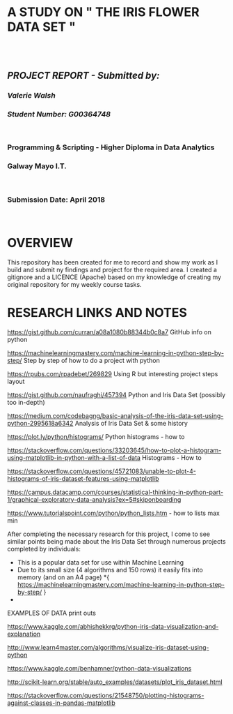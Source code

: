 
<h1> A STUDY ON " THE IRIS FLOWER DATA SET " </h1><br/>

</br>


<h2><em> PROJECT REPORT - Submitted by: </h2></em>
<h3><em> Valerie Walsh </h3></em>
<h3><em>Student Number: G00364748 </h3></em>

</br>

<h3> Programming & Scripting - Higher Diploma in Data Analytics </h3>
<h3> Galway Mayo I.T. </h3> </br>
<h3>Submission Date: April 2018 </h3> </br>


# OVERVIEW
This repository has been created for me to record and show my work as I build and submit ny findings and project for the required area.
I created a gitignore and a LICENCE (Apache) based on my knowledge of creating my original repository for my weekly course tasks.

# RESEARCH LINKS AND NOTES

https://gist.github.com/curran/a08a1080b88344b0c8a7
GitHub info on python 

https://machinelearningmastery.com/machine-learning-in-python-step-by-step/
Step by step of how to do a project with python 

https://rpubs.com/rpadebet/269829
Using R but interesting project steps layout 

https://gist.github.com/naufraghi/457394
Python and Iris Data Set (possibly too in-depth)

https://medium.com/codebagng/basic-analysis-of-the-iris-data-set-using-python-2995618a6342
Analysis of Iris Data Set & some history 

https://plot.ly/python/histograms/
Python histograms - how to

https://stackoverflow.com/questions/33203645/how-to-plot-a-histogram-using-matplotlib-in-python-with-a-list-of-data
Histograms - How to 

https://stackoverflow.com/questions/45721083/unable-to-plot-4-histograms-of-iris-dataset-features-using-matplotlib

https://campus.datacamp.com/courses/statistical-thinking-in-python-part-1/graphical-exploratory-data-analysis?ex=5#skiponboarding

https://www.tutorialspoint.com/python/python_lists.htm  - how to lists max min 

After completing the necessary research for this project, I come to see similar points being made about the Iris Data Set through numerous projects completed by individuals:  
- This is a popular data set for use within Machine Learning
- Due to its small size (4 algorithms and 150 rows) it easily fits into memory (and on an A4 page) *{ https://machinelearningmastery.com/machine-learning-in-python-step-by-step/ }
- 


EXAMPLES OF DATA print outs

https://www.kaggle.com/abhishekkrg/python-iris-data-visualization-and-explanation

http://www.learn4master.com/algorithms/visualize-iris-dataset-using-python

https://www.kaggle.com/benhamner/python-data-visualizations

http://scikit-learn.org/stable/auto_examples/datasets/plot_iris_dataset.html

https://stackoverflow.com/questions/21548750/plotting-histograms-against-classes-in-pandas-matplotlib

